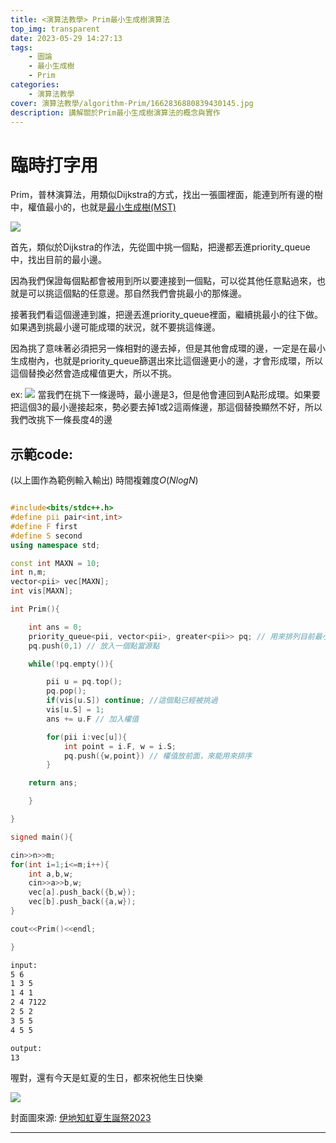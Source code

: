 ```yaml
---
title: <演算法教學> Prim最小生成樹演算法
top_img: transparent
date: 2023-05-29 14:27:13
tags:
    - 圖論
    - 最小生成樹
    - Prim
categories:
    - 演算法教學
cover: 演算法教學/algorithm-Prim/1662836880839430145.jpg
description: 講解關於Prim最小生成樹演算法的概念與實作
---
```


# 臨時打字用

Prim，普林演算法，用類似Dijkstra的方式，找出一張圖裡面，能連到所有邊的樹中，權值最小的，也就是[最小生成樹(MST)](https://zh.wikipedia.org/zh-tw/%E6%9C%80%E5%B0%8F%E7%94%9F%E6%88%90%E6%A0%91)

![](/演算法教學/algorithm-Prim/MST.PNG)

首先，類似於Dijkstra的作法，先從圖中挑一個點，把邊都丟進priority_queue中，找出目前的最小邊。

因為我們保證每個點都會被用到所以要連接到一個點，可以從其他任意點過來，也就是可以挑這個點的任意邊。那自然我們會挑最小的那條邊。

接著我們看這個邊連到誰，把邊丟進priority_queue裡面，繼續挑最小的往下做。如果遇到挑最小邊可能成環的狀況，就不要挑這條邊。

因為挑了意味著必須把另一條相對的邊去掉，但是其他會成環的邊，一定是在最小生成樹內，也就是priority_queue篩選出來比這個邊更小的邊，才會形成環，所以這個替換必然會造成權值更大，所以不挑。

ex: 
![](/演算法教學/algorithm-Prim/Prim.PNG)
當我們在挑下一條邊時，最小邊是3，但是他會連回到A點形成環。如果要把這個3的最小邊接起來，勢必要去掉1或2這兩條邊，那這個替換顯然不好，所以我們改挑下一條長度4的邊

## 示範code:
(以上圖作為範例輸入輸出)
時間複雜度$O(NlogN)$
```c++

#include<bits/stdc++.h>
#define pii pair<int,int>
#define F first
#define S second
using namespace std;

const int MAXN = 10;
int n,m;
vector<pii> vec[MAXN];
int vis[MAXN];

int Prim(){

	int ans = 0;
	priority_queue<pii, vector<pii>, greater<pii>> pq; // 用來排列目前最小邊
	pq.push(0,1) // 放入一個點當源點

	while(!pq.empty()){

		pii u = pq.top();
		pq.pop();
		if(vis[u.S]) continue; //這個點已經被挑過
		vis[u.S] = 1;
		ans += u.F // 加入權值

		for(pii i:vec[u]){
			int point = i.F, w = i.S;
			pq.push({w,point}) // 權值放前面，來能用來排序
		}

	return ans;

	}

}

signed main(){

cin>>n>>m;
for(int i=1;i<=m;i++){
	int a,b,w;
	cin>>a>>b,w;
	vec[a].push_back({b,w});
	vec[b].push_back({a,w}); 
}

cout<<Prim()<<endl;

}

```
```bash
input:
5 6
1 3 5
1 4 1
2 4 7122
2 5 2
3 5 5
4 5 5
```
```bash
output:
13
```

喔對，還有今天是虹夏的生日，都來祝他生日快樂

![](/演算法教學/algorithm-Prim/1662836880839430145.jpg)

封面圖來源: [伊地知虹夏生誕祭2023](https://twitter.com/KKito55/status/1662836880839430145)

---